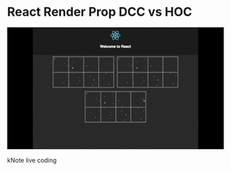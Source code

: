 
# React Render Prop DCC vs HOC
[logo]: https://github.com/nudelx/Dynamic-Composition---render-prop/raw/master/media/letitsnow.gif
![alt text][logo]

kNote live coding 
